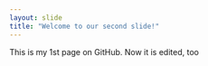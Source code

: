 ```yaml
---
layout: slide
title: "Welcome to our second slide!"
---
```

This is my 1st page on GitHub. Now it is edited, too
